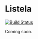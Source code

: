 # Listela

[![Build Status](https://travis-ci.org/cassiomolin/listela.svg?branch=master)](https://travis-ci.org/cassiomolin/listela)

Coming soon.

